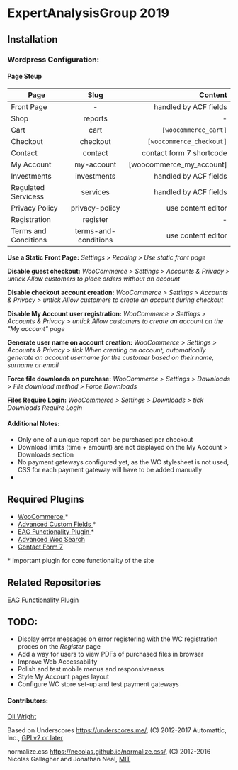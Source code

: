 # ExpertAnalysisGroup 2019

## **Installation**

### Wordpress Configuration:

#### Page Steup

| Page                 |         Slug         |                  Content |
| -------------------- | :------------------: | -----------------------: |
| Front Page           |          -           |    handled by ACF fields |
| Shop                 |       reports        |                        - |
| Cart                 |         cart         |     `[woocommerce_cart]` |
| Checkout             |       checkout       | `[woocommerce_checkout]` |
| Contact              |       contact        | contact form 7 shortcode |
| My Account           |      my-account      | [woocommerce_my_account] |
| Investments          |     investments      |    handled by ACF fields |
| Regulated Servicess  |       services       |    handled by ACF fields |
| Privacy Policy       |    privacy-policy    |       use content editor |
| Registration         |       register       |                        - |
| Terms and Conditions | terms-and-conditions |       use content editor |

**Use a Static Front Page:**
_Settings > Reading > Use static front page_

**Disable guest checkout:**
_WooCommerce > Settings > Accounts & Privacy > untick Allow customers to place orders without an account_

**Disable checkout account creation:**
_WooCommerce > Settings > Accounts & Privacy > untick Allow customers to create an account during checkout_

**Disable My Account user registration:**
_WooCommerce > Settings > Accounts & Privacy > untick Allow customers to create an account on the "My account" page_

**Generate user name on account creation:**
_WooCommerce > Settings > Accounts & Privacy > tick When creating an account, automatically generate an account username for the customer based on their name, surname or email_

**Force file downloads on purchase:**
_WooCommerce > Settings > Downloads > File download method > Force Downloads_

**Files Require Login:**
_WooCommerce > Settings > Downloads > tick Downloads Require Login_

#### **Additional Notes:**

- Only one of a unique report can be purchased per checkout
- Download limits (time + amount) are not displayed on the My Account > Downloads section
- No payment gateways configured yet, as the WC stylesheet is not used, CSS for each payment gateway will have to be added manually
-

## **Required Plugins**

- [WooCommerce ](https://en-gb.wordpress.org/plugins/woocommerce/)\*
- [Advanced Custom Fields ](https://www.advancedcustomfields.com/)\*
- [EAG Functionality Plugin ](https://github.com/oliwright1994/EAG-Functionality-Plugin)\*
- [Advanced Woo Search](https://en-gb.wordpress.org/plugins/advanced-woo-search/)
- [Contact Form 7](https://en-gb.wordpress.org/plugins/contact-form-7/)

\* Important plugin for core functionality of the site

## **Related Repositories**

[EAG Functionality Plugin](https://github.com/oliwright1994/EAG-Functionality-Plugin)

## TODO:

- Display error messages on error registering with the WC registration proces on the _Register_ page
- Add a way for users to view PDFs of purchased files in browser
- Improve Web Accessability
- Polish and test mobile menus and responsiveness
- Style My Account pages layout
- Configure WC store set-up and test payment gateways

#### Contributors:

[Oli Wright](https://github.com/oliwright1994)

Based on Underscores https://underscores.me/, (C) 2012-2017 Automattic, Inc., [GPLv2 or later](https://www.gnu.org/licenses/gpl-2.0.html)

normalize.css https://necolas.github.io/normalize.css/, (C) 2012-2016 Nicolas Gallagher and Jonathan Neal, [MIT](https://opensource.org/licenses/MIT)
